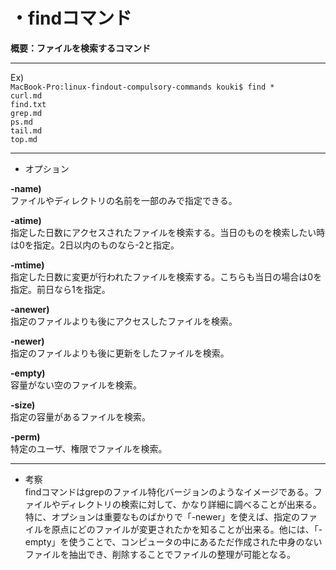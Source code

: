 # ・findコマンド
**概要：ファイルを検索するコマンド**
***
Ex)  
`MacBook-Pro:linux-findout-compulsory-commands kouki$ find *`  
`curl.md`  
`find.txt`  
`grep.md`  
`ps.md`  
`tail.md`  
`top.md`
***  
* オプション

**-name)**  
ファイルやディレクトリの名前を一部のみで指定できる。  

**-atime)**  
指定した日数にアクセスされたファイルを検索する。当日のものを検索したい時は0を指定。2日以内のものなら-2と指定。

**-mtime)**  
指定した日数に変更が行われたファイルを検索する。こちらも当日の場合は0を指定。前日なら1を指定。

**-anewer)**  
指定のファイルよりも後にアクセスしたファイルを検索。

**-newer)**  
指定のファイルよりも後に更新をしたファイルを検索。

**-empty)**  
容量がない空のファイルを検索。

**-size)**  
指定の容量があるファイルを検索。

**-perm)**  
特定のユーザ、権限でファイルを検索。
***
* 考察  
findコマンドはgrepのファイル特化バージョンのようなイメージである。ファイルやディレクトリの検索に対して、かなり詳細に調べることが出来る。特に、オプションは重要なものばかりで「-newer」を使えば、指定のファイルを原点にどのファイルが変更されたかを知ることが出来る。他には、「-empty」を使うことで、コンピュータの中にあるただ作成された中身のないファイルを抽出でき、削除することでファイルの整理が可能となる。
